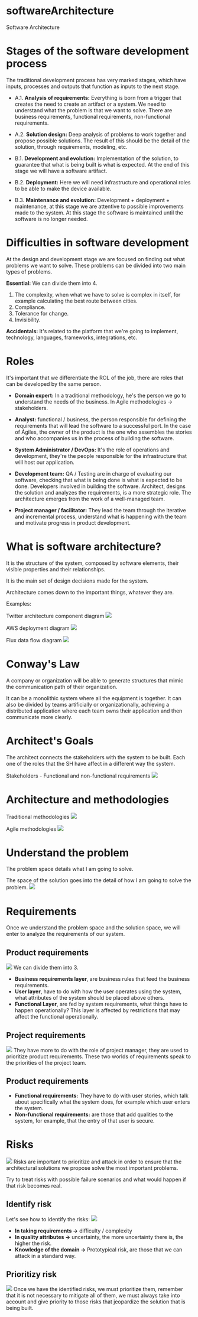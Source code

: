 # softwareArchitecture
Software Architecture

# Stages of the software development process
The traditional development process has very marked stages, which have inputs, processes and outputs that function as inputs to the next stage.

* A.1. **Analysis of requirements:** Everything is born from a trigger that creates the need to create an artifact or a system. We need to understand what the problem is that we want to solve. There are business requirements, functional requirements, non-functional requirements.

* A.2. **Solution design:** Deep analysis of problems to work together and propose possible solutions. The result of this should be the detail of the solution, through requirements, modeling, etc.

* B.1. **Development and evolution:** Implementation of the solution, to guarantee that what is being built is what is expected. At the end of this stage we will have a software artifact.

* B.2. **Deployment:** Here we will need infrastructure and operational roles to be able to make the device available.

* B.3. **Maintenance and evolution:** Development + deployment + maintenance, at this stage we are attentive to possible improvements made to the system. At this stage the software is maintained until the software is no longer needed.

# Difficulties in software development
At the design and development stage we are focused on finding out what problems we want to solve. These problems can be divided into two main types of problems.

**Essential:** We can divide them into 4.
1. The complexity, when what we have to solve is complex in itself, for example calculating the best route between cities.
2. Compliance.
3. Tolerance for change.
4. Invisibility.

**Accidentals:** It's related to the platform that we're going to implement, technology, languages, frameworks, integrations, etc.

# Roles
It's important that we differentiate the ROL of the job, there are roles that can be developed by the same person.

* **Domain expert:** In a traditional methodology, he's the person we go to understand the needs of the business. In Agile methodologies -> stakeholders.

* **Analyst:** functional / business, the person responsible for defining the requirements that will lead the software to a successful port. In the case of Ágiles, the owner of the product is the one who assembles the stories and who accompanies us in the process of building the software.

* **System Administrator / DevOps:** It's the role of operations and development, they're the people responsible for the infrastructure that will host our application.

* **Development team:** QA / Testing are in charge of evaluating our software, checking that what is being done is what is expected to be done. Developers involved in building the software. Architect, designs the solution and analyzes the requirements, is a more strategic role. The architecture emerges from the work of a well-managed team.

* **Project manager / facilitator:** They lead the team through the iterative and incremental process, understand what is happening with the team and motivate progress in product development.

# What is software architecture?

It is the structure of the system, composed by software elements, their visible properties and their relationships.

It is the main set of design decisions made for the system.

Architecture comes down to the important things, whatever they are.

Examples:

Twitter architecture component diagram
![](./readmeAssets/twitterModulesComponentsArchitecture.png)

AWS deployment diagram
![](./readmeAssets/deploymentDiagramAWS.png)

Flux data flow diagram
![](./readmeAssets/fluxDateFlowDiagram.png)

# Conway's Law
A company or organization will be able to generate structures that mimic the communication path of their organization.

It can be a monolithic system where all the equipment is together.
It can also be divided by teams artificially or organizationally, achieving a distributed application where each team owns their application and then communicate more clearly.

# Architect's Goals
The architect connects the stakeholders with the system to be built. Each one of the roles that the SH have affect in a different way the system.

Stakeholders - Functional and non-functional requirements
![](./readmeAssets/stakeHolders.png)

# Architecture and methodologies

Traditional methodologies
![](./readmeAssets/traditionalMethodologies.png)

Agile methodologies
![](./readmeAssets/agileMethodologies.png)

# Understand the problem
The problem space details what I am going to solve.

The space of the solution goes into the detail of how I am going to solve the problem.
![](./readmeAssets/understandTheProblem.png)

# Requirements
Once we understand the problem space and the solution space, we will enter to analyze the requirements of our system.

## Product requirements
![](./readmeAssets/productRequirements.png)
We can divide them into 3.
* **Business requirements layer**, are business rules that feed the business requirements.
* **User layer**, have to do with how the user operates using the system, what attributes of the system should be placed above others.
* **Functional Layer**, are fed by system requirements, what things have to happen operationally?
This layer is affected by restrictions that may affect the functional operationally.

## Project requirements
![](./readmeAssets/projectRequirements.png)
They have more to do with the role of project manager, they are used to prioritize product requirements.
These two worlds of requirements speak to the priorities of the project team.

## Product requirements
* **Functional requirements:** They have to do with user stories, which talk about specifically what the system does, for example which user enters the system.
* **Non-functional requirements:** are those that add qualities to the system, for example, that the entry of that user is secure.

# Risks
![](./readmeAssets/risk.png)
Risks are important to prioritize and attack in order to ensure that the architectural solutions we propose solve the most important problems.

Try to treat risks with possible failure scenarios and what would happen if that risk becomes real.

## Identify risk
Let's see how to identify the risks:
![](./readmeAssets/identifyRisk.png)
* **In taking requirements ->** difficulty / complexity
* **In quality attributes ->** uncertainty, the more uncertainty there is, the higher the risk.
* **Knowledge of the domain ->** Prototypical risk, are those that we can attack in a standard way.

## Prioritizy risk
![](./readmeAssets/prioritizyRisk.png)
Once we have the identified risks, we must prioritize them, remember that it is not necessary to mitigate all of them, we must always take into account and give priority to those risks that jeopardize the solution that is being built.